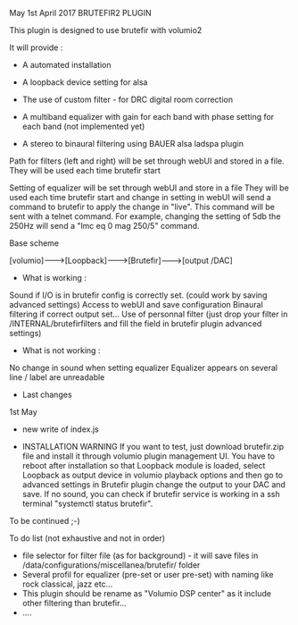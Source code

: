 May 1st April 2017
	BRUTEFIR2 PLUGIN



This plugin is designed to use brutefir with volumio2

It will provide :
- A automated installation
- A loopback device setting for alsa

- The use of custom filter - for DRC digital room correction

- A multiband equalizer
	with gain for each band
	with phase setting for each band (not implemented yet)
- A stereo to binaural filtering using BAUER alsa ladspa plugin

Path for filters (left and right) will be set through webUI and stored in a file.
They will be used each time brutefir start

Setting of equalizer will be set through webUI and store in a file
They will be used each time brutefir start and change in setting in webUI will send a command to brutefir to apply the change in "live".
This command will be sent with a telnet command.
For example, changing the setting of 5db the 250Hz will send a "lmc eq 0 mag 250/5" command.

Base scheme

[volumio]--->[Loopback]--->[Brutefir]--->[output /DAC]

- What is working :

Sound if I/O is in brutefir config is correctly set. (could work by saving advanced settings) 
Access to webUI and save configuration
Binaural filtering if correct output set... 
Use of personnal filter (just drop your filter in /INTERNAL/brutefirfilters and fill the field in brutefir plugin advanced settings) 

- What is not working :

No change in sound when setting equalizer
Equalizer appears on several line / label are unreadable


- Last changes

1st May

- new write of index.js


- INSTALLATION WARNING 
If you want to test, just download brutefir.zip file and install it through volumio plugin management UI. You have to reboot after installation so that Loopback module is loaded, select Loopback as output device in volumio playback options and then go to advanced settings in Brutefir plugin change the output to your DAC and save.
If no sound, you can check if brutefir service is working in a ssh terminal "systemctl status brutefir". 

To be continued ;-)

To do list (not exhaustive and not in order)

- file selector for filter file (as for background) - it will save files in /data/configurations/miscellanea/brutefir/ folder
- Several profil for equalizer (pre-set or user pre-set) with naming like rock classical, jazz etc...
- This plugin should be rename as "Volumio DSP center" as it include other filtering than brutefir...
- ....